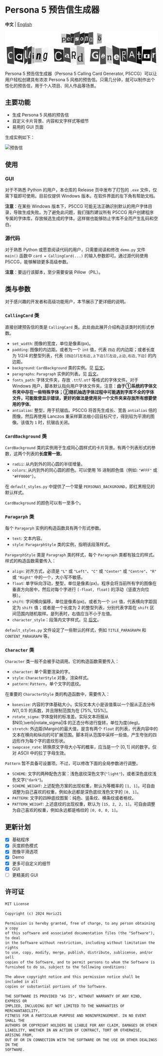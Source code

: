 # Persona 5 预告信生成器

**中文** | [English](README.md)

![标题](image/title.png)

Persona 5 预告信生成器（Persona 5 Calling Card Generator, P5CCG）可以让用户轻松创建具有浓浓 Persona 5 风格的预告信。只需几分钟，就可以制作出个性化的预告信，用于个人项目、同人作品等场景。

## 主要功能

- 生成 Persona 5 风格的预告信
- 自定义卡片背景、内容和文字样式等细节
- 易用的 GUI 页面

生成实例如下：

![预告信](iamge/persona5_card.png)

## 使用

### GUI

对于不熟悉 Python 的用户，本仓库的 Release 页中发布了打包的 `.exe` 文件，仅需下载即可使用。目前仅提供 Windows 版本。在软件界面的左下角有帮助文档。

**注意**：在某些 Windows 版本下，P5CCG 可能无法正确识别默认的用户字体目录，导致生成失败。为了避免此问题，我们强烈建议所有 P5CCG 用户创建程序专属的字体库，存放候选生成的字体。这样做也能够防止字库不全而产生乱码和空白。

### 源代码

对于熟悉 Python 或愿意阅读代码的用户，只需要阅读和修改 `demo.py` 文件 `main()` 函数中 `card = CallingCard(...)` 的输入参数即可。通过源代码使用 P5CCG，能够解锁更多高级参数。

**注意**：要运行该脚本，至少需要安装 Pillow（PIL）。

## 类与参数

对于感兴趣的开发者和高级功能用户，本节展示了更详细的说明。

### `CallingCard` 类

直接创建预告信的类是 `CallingCard` 类。此处由此展开介绍构造该类时的形式参数。

- `set_width`: 图像的宽度，单位是像素(px)。
- `padding`: 图像的内边距。或者为一个 `int` 值，代表 `四边` 的内边距；或者长度为 1/2/4 的整型列表，代表 `[四边]`/`[左右边,上下边]`/`[左边,上边,右边,下边]` 的内边距。
- `background`: `CardBackground` 类的实例。见 [后文](#cardbackground-类)。
- `paragraphs`: `Paragraph` 实例的列表。见 [后文](#paragarph-类)。
- `fonts_path`: 字体文件夹，存放 `.ttf`/`.otf` 等格式的字体文件。对于 Windows 用户，脚本默认指向用户字体文件夹。注意：**由于①系统的字体文件夹中存在一些特殊字体；②随机抽选字体过程中可能遇到字库不全的字体文件，可能致使显示错误，更好的做法是使用另一个文件夹来存放所有想要使用的字体**。
- `antialias`: 整型，用于抗锯齿。P5CCG 将首先生成长、宽各 `antialias` 倍的图像，然后再使用 Lanczos 重采样算法缩小回目标尺寸，得到较为平滑的图像。该值为 `1` 时，抗锯齿关闭。

### `CardBackground` 类

`CardBackground` 类的实例用于生成同心圆样式的卡片背景。有两个列表形式的参数，这两个列表的**长度需一致**。

- `radii`: 从内到外的同心圆的半径增量。
- `colors`: 从内到外的同心圆的颜色。可以使用 16 进制颜色值（例如: `"#FFF"` 或 `"#FF0000"`）。

在 `default_styles.py` 中提供了一个常量 `PERSONA5_BACKGROUND`，即红黑相见的默认样式。

`CardBackground` 的颜色可以有一至多个。

### `Paragarph` 类

每个 `Paragarph` 实例的构造函数具有两个形式参数。

- `text`: 文本内容。
- `style`: `ParagarphStyle` 类的实例，指明该段落样式。

`ParagarphStyle` 类是 `Paragraph` 类的样式，每个 `Paragraph` 类都有独立的样式。样式的构造函数需要传入：

- `align`: 对齐方式，必须是 `"L"` 或 `"Left"`、`"C"` 或 `"Center"` 或 `"Centre"`、`"R"` 或 `"Right"` 中的一个，大小写不敏感。
- `float`: 单字纵向浮动，整型，单位是像素(px)。程序会将当前所有字的图像在垂直方向居中，然后对每个字进行 `[-float, float]` 的浮动（竖直方向位移）。
- `shift`: 字间横向偏移，单位是像素(px)。或者为一个 `int` 值，代表横向字距固定为 `shift` 值；或者是一个长度为 2 的整型列表，分别代表字距在 `shift` 区间范围内随机取样。是列表时，右值应当不小于左值。
- `character_style`：段落内文字样式。见 [后文](#character-类)。

`default_styles.py` 文件设定了一些默认的样式，例如 `TITLE_PARAGRAPH` 和 `CONTENT_PARAGRAPH` 等。

### `Character` 类

`Character` 类一般不会被手动调用。它的构造函数需要传入：

- `character`: 单个需要渲染的字。
- `style`: `CharacterStyle` 对象，渲染样式。
- `pattern`: `Pattern`，单个文字的底纹。

在重要的 `CharacterStyle` 类的构造函数中，需要传入：

- `basesize`: 内容的字体基础大小。实际文本大小是该值乘以一个服从正态分布 $N(1,0.1)$ 的系数，并且限制范围为在 $[75\%, 125\%]$。
- `rotate_sigma`: 字体旋转的标准差。实际文本将服从 $N(0,\verb|rotate_sigma|)$ 的正态分布进行旋转，单位为度(deg)。
- `stretch`: 外边距(Margin)的最大值，是含有两个 `float` 的列表，代表内容中的文本在横向和纵向的可扩展范围。脚本将从范围中采样一些值，产生夸张的四边形作为每个字的底纹形状。
- `swapcase_rate`: 转换原文字母大小写的概率，应当是一个 $[0,1]$ 间的数字。仅对 ASCII 中的拉丁字母生效。

`Pattern` 暂不具备可设置项。不过，可以修改下面的全局参数进行调整。

- `SCHEME`: 文字的两种配色方案：浅色底纹深色文字(`"light"`)，或者深色底纹浅色文字(`"dark"`)。
- `SCHEME_WEIGHT`: 上述配色方案的出现权重，默认为等概率的 `[1, 1]`。可自由调整为自己喜欢的权重，例如永远都是深色底纹浅色文字的 `[0, 1]`。
- `PATTERN`: 文字的四种底纹图案：纯色、竖条纹、横条纹或者格纹。
- `PATTERN_WEIGHT`: 上述底纹的出现权重，默认为 `[15, 2, 2, 1]`。可自由调整为自己喜欢的权重，例如永远都是格纹的 `[0, 0, 0, 1]`。

## 更新计划

- [x] 基础程序
- [x] 灰度颜色模式
- [x] 图像平滑选项
- [x] Demo
- [x] 更多可自定义的细节
- [x] GUI
- [ ] 更精美的 GUI

## 许可证

```text
MIT License

Copyright (c) 2024 Horiz21

Permission is hereby granted, free of charge, to any person obtaining a copy
of this software and associated documentation files (the "Software"), to deal
in the Software without restriction, including without limitation the rights
to use, copy, modify, merge, publish, distribute, sublicense, and/or sell
copies of the Software, and to permit persons to whom the Software is
furnished to do so, subject to the following conditions:

The above copyright notice and this permission notice shall be included in all
copies or substantial portions of the Software.

THE SOFTWARE IS PROVIDED "AS IS", WITHOUT WARRANTY OF ANY KIND, EXPRESS OR
IMPLIED, INCLUDING BUT NOT LIMITED TO THE WARRANTIES OF MERCHANTABILITY,
FITNESS FOR A PARTICULAR PURPOSE AND NONINFRINGEMENT. IN NO EVENT SHALL THE
AUTHORS OR COPYRIGHT HOLDERS BE LIABLE FOR ANY CLAIM, DAMAGES OR OTHER
LIABILITY, WHETHER IN AN ACTION OF CONTRACT, TORT OR OTHERWISE, ARISING FROM,
OUT OF OR IN CONNECTION WITH THE SOFTWARE OR THE USE OR OTHER DEALINGS IN THE
SOFTWARE.
```

